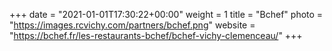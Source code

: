 +++
date = "2021-01-01T17:30:22+00:00"
weight = 1
title = "Bchef"
photo = "https://images.rcvichy.com/partners/bchef.png"
website = "https://bchef.fr/les-restaurants-bchef/bchef-vichy-clemenceau/"
+++
